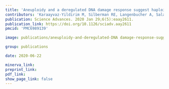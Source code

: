 ```yaml
---
title: 'Aneuploidy and a deregulated DNA damage response suggest haploinsufficiency in breast tissues of BRCA2 mutation carriers.'
contributors: 'Karaayvaz-Yildirim M, Silberman RE, Langenbucher A, Saladi SV, Ross KN, Zarcaro E, Desmond A, Yildirim M, Vivekanandan V, Ravichandran H, Mylavagnanam R, Specht MC, Ramaswamy S, Lawrence M, Amon A, Ellisen LW.'
publication: Science Advances. 2020 Jan 29;6(5):eaay2611.
publication_link: https://doi.org/10.1126/sciadv.aay2611
pmcid: 'PMC6989139'

image: publications/aneuploidy-and-deregulated-DNA damage-response-suggest-haploinsufficiency.jpeg

group: publications

date: 2020-06-22

minerva_link:
preprint_link:
pdf_link:
show_page_link: false
---
```

